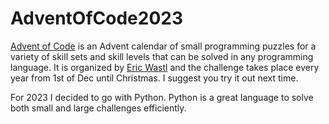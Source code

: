 # AdventOfCode2023

[Advent of Code](https://adventofcode.com/) is an Advent calendar of small programming puzzles for a variety of skill sets and skill levels that can be solved in any programming language. It is organized by [Eric Wastl](http://was.tl/) and the challenge takes place every year from 1st of Dec until Christmas. I suggest you try it out next time.

For 2023 I decided to go with Python. Python is a great language to solve both small and large challenges efficiently.
